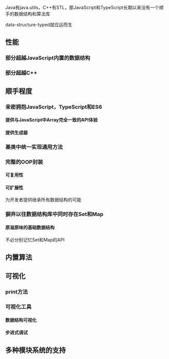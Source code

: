 Java有java.utils，C++有STL，那JavaScript和TypeScript长期以来没有一个顺手的数据结构和算法库

data-structure-typed就应运而生

## 性能

### 部分超越JavaScript内置的数据结构

### 部分超越C++


## 顺手程度

### 亲密拥抱JavaScript，TypeScript和ES6

#### 提供与JavaScript中Array完全一致的API体验

#### 提供生成器


### 基类中统一实现通用方法

### 完整的OOP封装

#### 可复用性

#### 可扩展性

为开发者提供继承所有数据结构的可能

### 摒弃以往数据结构库中同时存在Set和Map

#### 原滋原味的基础数据结构

不必分别记忆Set和Map的API


## 内置算法

## 可视化

### print方法

### 可视化工具

#### 数据结构可视化

#### 步进式调试

## 多种模块系统的支持




